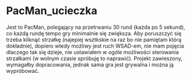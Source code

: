 # PacMan_ucieczka

Jest to PacMan, polegający na przetrwaniu 30 rund (każda po 5 sekund), co każdą rundę tempo gry minimalnie się zwiększa.
Aby poruszczyć się trzeba kliknąć strzałkę (najepiej wsztkskie na raz bo nie pamiętam którą dokładnie), dopiero wtedy możliwy jest ruch WSAD-em, nie mam pojęcia dlaczego 
tak się dzieje, nie ustawiałem w ogóle możliwości sterowania strzałkami (w wolnym czasie spróbuję to naprawić).
Projekt zawieszony, wymagałby dopracowania, jednak sama gra jest grywalna i można ją wypróbować.

